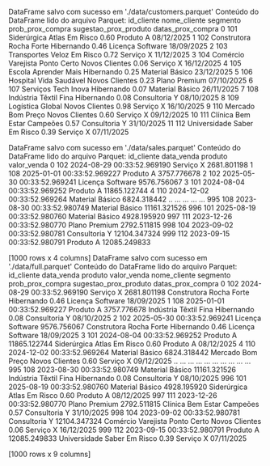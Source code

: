 DataFrame salvo com sucesso em './data/customers.parquet'
Conteúdo do DataFrame lido do arquivo Parquet:
    id_cliente                    nome_cliente        segmento  prob_prox_compra sugestao_prox_produto datas_prox_compra
0          101               Siderúrgica Atlas        Em Risco              0.60             Produto A        08/12/2025
1          102         Construtora Rocha Forte      Hibernando              0.46      Licença Software        18/09/2025
2          103               Transportes Veloz        Em Risco              0.72             Serviço X        11/12/2025
3          104  Comércio Varejista Ponto Certo  Novos Clientes              0.06             Serviço X        16/12/2025
4          105            Escola Aprender Mais      Hibernando              0.25       Material Básico        23/12/2025
5          106          Hospital Vida Saudável  Novos Clientes              0.23         Plano Premium        07/10/2025
6          107             Serviços Tech Inova      Hibernando              0.07       Material Básico        26/11/2025
7          108           Indústria Têxtil Fina      Hibernando              0.08         Consultoria Y        08/10/2025
8          109                Logística Global  Novos Clientes              0.98             Serviço X        16/10/2025
9          110               Mercado Bom Preço  Novos Clientes              0.60             Serviço X        09/12/2025
10         111               Clínica Bem Estar        Campeões              0.57         Consultoria Y        31/10/2025
11         112              Universidade Saber        Em Risco              0.39             Serviço X        07/11/2025

DataFrame salvo com sucesso em './data/sales.parquet'
Conteúdo do DataFrame lido do arquivo Parquet:
     id_cliente                 data_venda           produto   valor_venda
0           102 2024-08-29 00:33:52.969190         Serviço X   2681.801198
1           108 2025-01-01 00:33:52.969227         Produto A   3757.776678
2           102 2025-05-30 00:33:52.969241  Licença Software   9576.756067
3           101 2024-08-04 00:33:52.969252         Produto A  11865.122744
4           110 2024-12-02 00:33:52.969264   Material Básico   6824.318442
..          ...                        ...               ...           ...
995         108 2023-08-30 00:33:52.980749   Material Básico  11161.321526
996         101 2025-08-19 00:33:52.980760   Material Básico   4928.195920
997         111 2023-12-26 00:33:52.980770     Plano Premium   2792.511815
998         104 2023-09-02 00:33:52.980781     Consultoria Y  12104.347324
999         112 2023-09-15 00:33:52.980791         Produto A  12085.249833

[1000 rows x 4 columns]
DataFrame salvo com sucesso em './data/full.parquet'
Conteúdo do DataFrame lido do arquivo Parquet:
     id_cliente                 data_venda           produto   valor_venda                    nome_cliente        segmento  prob_prox_compra sugestao_prox_produto datas_prox_compra
0           102 2024-08-29 00:33:52.969190         Serviço X   2681.801198         Construtora Rocha Forte      Hibernando              0.46      Licença Software        18/09/2025
1           108 2025-01-01 00:33:52.969227         Produto A   3757.776678           Indústria Têxtil Fina      Hibernando              0.08         Consultoria Y        08/10/2025
2           102 2025-05-30 00:33:52.969241  Licença Software   9576.756067         Construtora Rocha Forte      Hibernando              0.46      Licença Software        18/09/2025
3           101 2024-08-04 00:33:52.969252         Produto A  11865.122744               Siderúrgica Atlas        Em Risco              0.60             Produto A        08/12/2025
4           110 2024-12-02 00:33:52.969264   Material Básico   6824.318442               Mercado Bom Preço  Novos Clientes              0.60             Serviço X        09/12/2025
..          ...                        ...               ...           ...                             ...             ...               ...                   ...               ...
995         108 2023-08-30 00:33:52.980749   Material Básico  11161.321526           Indústria Têxtil Fina      Hibernando              0.08         Consultoria Y        08/10/2025
996         101 2025-08-19 00:33:52.980760   Material Básico   4928.195920               Siderúrgica Atlas        Em Risco              0.60             Produto A        08/12/2025
997         111 2023-12-26 00:33:52.980770     Plano Premium   2792.511815               Clínica Bem Estar        Campeões              0.57         Consultoria Y        31/10/2025
998         104 2023-09-02 00:33:52.980781     Consultoria Y  12104.347324  Comércio Varejista Ponto Certo  Novos Clientes              0.06             Serviço X        16/12/2025
999         112 2023-09-15 00:33:52.980791         Produto A  12085.249833              Universidade Saber        Em Risco              0.39             Serviço X        07/11/2025

[1000 rows x 9 columns]